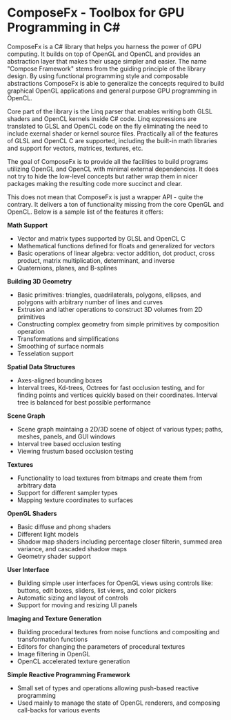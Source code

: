 ﻿# ComposeFx - Toolbox for GPU Programming in C#

ComposeFx is a C# library that helps you harness the power of GPU computing. 
It builds on top of OpenGL and OpenCL and provides an abstraction layer that makes their
usage simpler and easier. The name "Compose Framework" stems from the guiding principle of
the library design. By using functional programming style and composable abstractions 
ComposeFx is able to generalize the concepts required to build graphical OpenGL applications
and general purpose GPU programming in OpenCL.

Core part of the library is the Linq parser that enables writing both GLSL shaders and OpenCL
kernels inside C# code. Linq expressions are translated to GLSL and OpenCL code on the fly
eliminating the need to include exernal shader or kernel source files. Practically all of the
features of GLSL and OpenCL C are supported, including the built-in math libraries and support
for vectors, matrices, textures, etc.

The goal of ComposeFx is to provide all the facilities to build programs utilizing OpenGL and
OpenCL with minimal external dependencies. It does not try to hide the low-level concepts but
rather wrap them in nicer packages making the resulting code more succinct and clear.

This does not mean that ComposeFx is just a wrapper API - quite the contrary. It delivers a
ton of functionality missing from the core OpenGL and OpenCL. Below is a sample list of the 
features it offers:

**Math Support**

* Vector and matrix types supported by GLSL and OpenCL C
* Mathematical functions defined for floats and generalized for vectors
* Basic operations of linear algebra: vector addition, dot product, cross product,
  matrix multiplication, determinant, and inverse
* Quaternions, planes, and B-splines

**Building 3D Geometry**

* Basic primitives: triangles, quadrilaterals, polygons, ellipses, and polygons with 
  arbitrary number of lines and curves
* Extrusion and lather operations to construct 3D volumes from 2D primitives
* Constructing complex geometry from simple primitives by composition operation
* Transformations and simplifications
* Smoothing of surface normals
* Tesselation support

**Spatial Data Structures**

* Axes-aligned bounding boxes
* Interval trees, Kd-trees, Octrees for fast occlusion testing, and for finding 
  points and vertices quickly based on their coordinates. Interval tree is balanced
  for best possible performance

**Scene Graph**

* Scene graph maintaing a 2D/3D scene of object of various types; paths, meshes, 
  panels, and GUI windows
* Interval tree based occlusion testing
* Viewing frustum based occlusion testing

**Textures**

* Functionality to load textures from bitmaps and create them from arbitrary data
* Support for different sampler types
* Mapping texture coordinates to surfaces

**OpenGL Shaders**

* Basic diffuse and phong shaders
* Different light models
* Shadow map shaders including percentage closer filterin, summed area variance, and
  cascaded shadow maps
* Geometry shader support

**User Interface**

* Building simple user interfaces for OpenGL views using controls like: buttons, edit
  boxes, sliders, list views, and color pickers
* Automatic sizing and layout of controls
* Support for moving and resizing UI panels

**Imaging and Texture Generation**

* Building procedural textures from noise functions and compositing and transformation
  functions
* Editors for changing the parameters of procedural textures
* Image filtering in OpenGL
* OpenCL accelerated texture generation

**Simple Reactive Programming Framework**

* Small set of types and operations allowing push-based reactive programming
* Used mainly to manage the state of OpenGL renderers, and composing call-backs
  for various events




